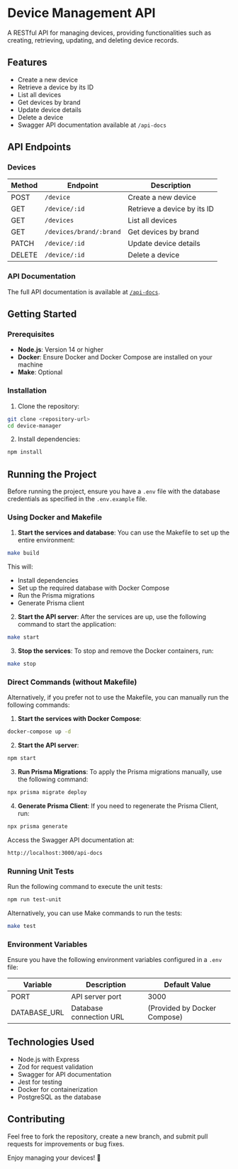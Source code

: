 # Device Management API

A RESTful API for managing devices, providing functionalities such as creating, retrieving, updating, and deleting device records.

## Features

- Create a new device
- Retrieve a device by its ID
- List all devices
- Get devices by brand
- Update device details
- Delete a device
- Swagger API documentation available at `/api-docs`

## API Endpoints

### Devices

| Method | Endpoint                     | Description                   |
|--------|-------------------------------|-------------------------------|
| POST   | `/device`                    | Create a new device           |
| GET    | `/device/:id`                | Retrieve a device by its ID   |
| GET    | `/devices`                   | List all devices              |
| GET    | `/devices/brand/:brand`      | Get devices by brand          |
| PATCH  | `/device/:id`                | Update device details         |
| DELETE | `/device/:id`                | Delete a device               |

### API Documentation
The full API documentation is available at [`/api-docs`](http://localhost:3000/api-docs).

## Getting Started

### Prerequisites
- **Node.js**: Version 14 or higher
- **Docker**: Ensure Docker and Docker Compose are installed on your machine
- **Make**: Optional

### Installation
1. Clone the repository:
  ```bash
  git clone <repository-url>
  cd device-manager
  ```

2. Install dependencies:
  ```bash
  npm install
  ```

## Running the Project

Before running the project, ensure you have a `.env` file with the database credentials as specified in the `.env.example` file.

### Using Docker and Makefile

1. **Start the services and database**:
  You can use the Makefile to set up the entire environment:
  ```bash
  make build
  ```

  This will:
  - Install dependencies
  - Set up the required database with Docker Compose
  - Run the Prisma migrations
  - Generate Prisma client

2. **Start the API server**:
  After the services are up, use the following command to start the application:
  ```bash
  make start
  ```

3. **Stop the services**:
  To stop and remove the Docker containers, run:
  ```bash
  make stop
  ```

### Direct Commands (without Makefile)

Alternatively, if you prefer not to use the Makefile, you can manually run the following commands:

1. **Start the services with Docker Compose**:
  ```bash
  docker-compose up -d
  ```

2. **Start the API server**:
  ```bash
  npm start
  ```

3. **Run Prisma Migrations**:
  To apply the Prisma migrations manually, use the following command:
  ```bash
  npx prisma migrate deploy
  ```

4. **Generate Prisma Client**:
  If you need to regenerate the Prisma Client, run:
  ```bash
  npx prisma generate
  ```

Access the Swagger API documentation at:
```bash
http://localhost:3000/api-docs
```

### Running Unit Tests
Run the following command to execute the unit tests:
```bash
npm run test-unit
```

Alternatively, you can use Make commands to run the tests:
```bash
make test
```

### Environment Variables
Ensure you have the following environment variables configured in a `.env` file:

| Variable      | Description             | Default Value               |
|---------------|-------------------------|-----------------------------|
| PORT          | API server port         | 3000                        |
| DATABASE_URL  | Database connection URL | (Provided by Docker Compose)|

## Technologies Used
- Node.js with Express
- Zod for request validation
- Swagger for API documentation
- Jest for testing
- Docker for containerization
- PostgreSQL as the database

## Contributing
Feel free to fork the repository, create a new branch, and submit pull requests for improvements or bug fixes.

Enjoy managing your devices! 🚀